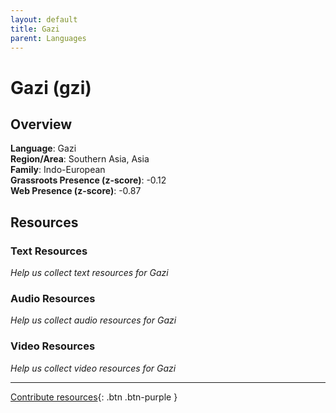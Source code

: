 ```yaml
---
layout: default
title: Gazi
parent: Languages
---
```


# Gazi (gzi)

## Overview

**Language**: Gazi  
**Region/Area**: Southern Asia, Asia  
**Family**: Indo-European  
**Grassroots Presence (z-score)**: -0.12  
**Web Presence (z-score)**: -0.87  

## Resources

### Text Resources
*Help us collect text resources for Gazi*

### Audio Resources
*Help us collect audio resources for Gazi*

### Video Resources
*Help us collect video resources for Gazi*

---

[Contribute resources](https://forms.office.com/e/1SfLJx3u1r){: .btn .btn-purple }
